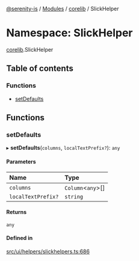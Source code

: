 [@serenity-is](../README.md) / [Modules](../modules.md) / [corelib](corelib.md) / SlickHelper

# Namespace: SlickHelper

[corelib](corelib.md).SlickHelper

## Table of contents

### Functions

- [setDefaults](corelib.SlickHelper.md#setdefaults)

## Functions

### setDefaults

▸ **setDefaults**(`columns`, `localTextPrefix?`): `any`

#### Parameters

| Name | Type |
| :------ | :------ |
| `columns` | `Column`<`any`\>[] |
| `localTextPrefix?` | `string` |

#### Returns

`any`

#### Defined in

[src/ui/helpers/slickhelpers.ts:686](https://github.com/serenity-is/serenity/blob/master/packages/corelib/src/ui/helpers/slickhelpers.ts#L686)

